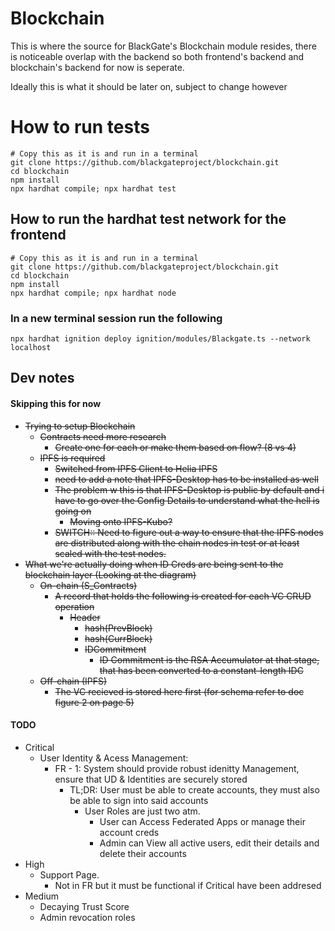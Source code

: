 # Blockchain

This is where the source for BlackGate's Blockchain module resides, there is noticeable overlap with the backend so both frontend's backend and blockchain's backend for now is seperate.

Ideally this is what it should be later on, subject to change however

# How to run tests

```
# Copy this as it is and run in a terminal
git clone https://github.com/blackgateproject/blockchain.git
cd blockchain
npm install
npx hardhat compile; npx hardhat test
```

## How to run the hardhat test network for the frontend

```
# Copy this as it is and run in a terminal
git clone https://github.com/blackgateproject/blockchain.git
cd blockchain
npm install
npx hardhat compile; npx hardhat node
```

### In a new terminal session run the following

```
npx hardhat ignition deploy ignition/modules/Blackgate.ts --network localhost
```




## Dev notes

#### Skipping this for now

- ~~Trying to setup Blockchain~~
  - ~~Contracts need more research~~
    - ~~Create one for each or make them based on flow? (8 vs 4)~~
  - ~~IPFS is required~~
    - ~~Switched from IPFS Client to Helia IPFS~~
    - ~~need to add a note that IPFS-Desktop has to be installed as well~~
    - ~~The problem w this is that IPFS-Desktop is public by default and i have to go over the Config Details to understand what the hell is going on~~
      - ~~Moving onto IPFS-Kubo?~~
    - ~~SWITCH:: Need to figure out a way to ensure that the IPFS nodes are distributed along with the chain nodes in test or at least scaled with the test nodes.~~
- ~~What we're actually doing when ID Creds are being sent to the blockchain layer (Looking at the diagram)~~
  - ~~On-chain (S_Contracts)~~
    - ~~A record that holds the following is created for each VC CRUD operation~~
      - ~~Header~~
        - ~~hash(PrevBlock)~~
        - ~~hash(CurrBlock)~~
        - ~~IDCommitment~~
          - ~~ID Commitment is the RSA Accumulator at that stage, that has been converted to a constant-length IDC~~
  - ~~Off-chain (IPFS)~~
    - ~~The VC recieved is stored here first (for schema refer to doc figure 2 on page 5)~~

#### TODO

- Critical
  - User Identity & Acess Management:
    - FR - 1: System should provide robust idenitty Management, ensure that UD & Identities are securely stored
      - TL;DR: User must be able to create accounts, they must also be able to sign into said accounts
        - User Roles are just two atm.
          - User can Access Federated Apps or manage their account creds
          - Admin can View all active users, edit their details and delete their accounts
- High
  - Support Page.
    - Not in FR but it must be functional if Critical have been addresed
- Medium
  - Decaying Trust Score
  - Admin revocation roles
